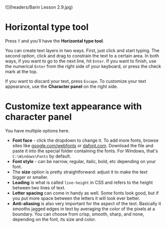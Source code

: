 ![](headers/Barin Lesson 2.9.jpg)
# Horizontal type tool

Press `T` and you'll have the **Horizontal type tool**.

You can create text layers in two ways. First, just click and start typing. The second option, click and drag to constrain the text to a certain area. In both ways, if you want to go to the next line, hit `Enter`. If you want to finish, use the numerical `Enter` from the right side of your keyboard, or press the check mark at the top.

If you want to discard your text, press `Escape`. To customize your text appearance, use the **Character panel** on the right side.

# Customize text appearance with character panel

You have multiple options here.

* **Font face** - click the dropdown to change it. To add more fonts, browse sites like [google.com/webfonts](http://google.com/webfonts) or [dafont.com](http://dafont.com). Download the file and paste it into the special folder containing the fonts. For Windows, that's `C:\Windows\Fonts` by default.
* **Font style** - can be narrow, regular, italic, bold, etc depending on your font.
* The **size** option is pretty straightforward: adjust it to make the text bigger or smaller.
* **Leading** is what is called `line-height` in CSS and refers to the height between two lines of text.
* **Letter spacing** can come in handy as well. Some fonts look good, but if you put more space between the letters it will look ever better.
* **Anti-aliasing** is also very important for the aspect of the text. Basically it smooths jagged edges in text by averaging the color of the pixels at a boundary. You can choose from crisp, smooth, sharp, and none, depending on the font, its size and color.